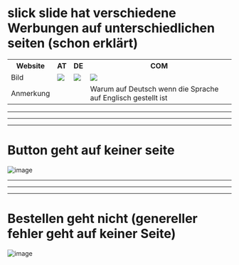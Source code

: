 <h1>slick slide hat verschiedene Werbungen auf unterschiedlichen seiten (schon erklärt)</h1>
<table>
  <tr>
    <th>Website</th>
    <th>AT</th>
    <th>DE</th>
    <th>COM</th>
  </tr>
  <tr>
    <td>Bild</td>
    <td><img src="https://github.com/user-attachments/assets/848cd3da-18cd-45f5-bf3d-c7541cd65c76"/></td>
    <td><img src="https://github.com/user-attachments/assets/8f9370ba-2ea2-498c-b158-0ace155c7560"/></td>
    <td><img src="https://github.com/user-attachments/assets/23164f6d-866e-423f-9a55-0ccccba23903"/></td>
  </tr>
  <tr>
    <td>Anmerkung</td>
    <td></td>
    <td></td>
    <td>Warum auf Deutsch wenn die Sprache auf Englisch gestellt ist</td>
  </tr>
</table>


<hr>
<hr>
<hr>

<h1>Button geht auf keiner seite</h1>

![image](https://github.com/user-attachments/assets/5944584e-55f1-4f70-95b6-4c07e490d0e2)



<hr>
<hr>
<hr>

<h1>Bestellen geht nicht (genereller fehler geht auf keiner Seite)</h1>

![image](https://github.com/user-attachments/assets/e4793872-4c19-4505-896a-efaab1087950)


